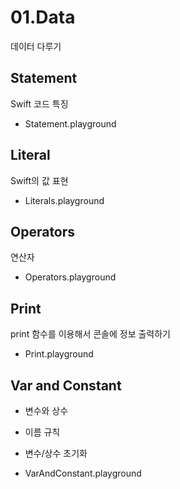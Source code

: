 # 01.Data

데이터 다루기

## Statement

Swift 코드 특징

- Statement.playground

## Literal

Swift의 값 표현

- Literals.playground

## Operators

연산자

- Operators.playground


## Print

print 함수를 이용해서 콘솔에 정보 출력하기 

- Print.playground


## Var and Constant

- 변수와 상수
- 이름 규칙
- 변수/상수 초기화

- VarAndConstant.playground